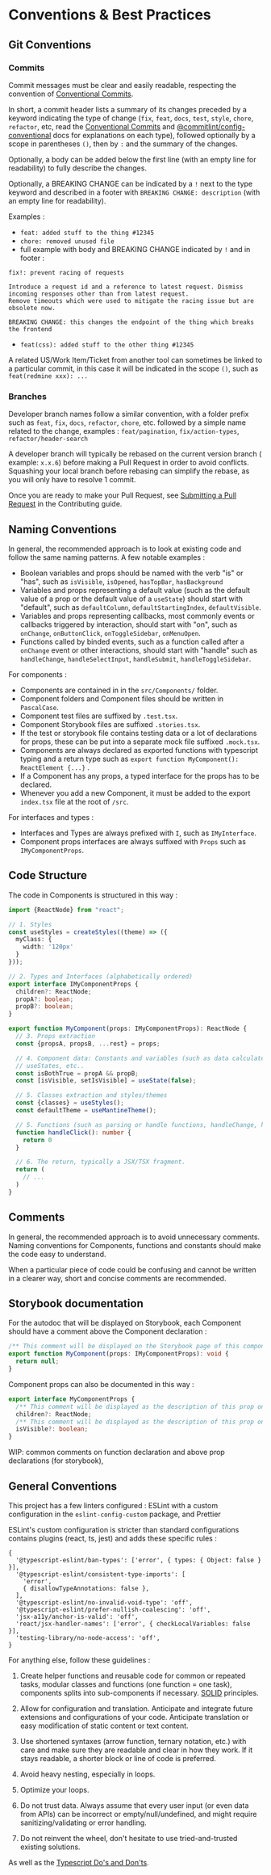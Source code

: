 # Conventions & Best Practices

## Git Conventions

### Commits

Commit messages must be clear and easily readable, respecting the convention
of [Conventional Commits](https://www.conventionalcommits.org/en/v1.0.0/).

In short, a commit header lists a summary of its changes preceded by a keyword
indicating the type of
change (`fix`, `feat`, `docs`, `test`, `style`, `chore`, `refactor`, etc, read
the [Conventional Commits](https://www.conventionalcommits.org/en/v1.0.0/)
and [@commitlint/config-conventional](https://github.com/conventional-changelog/commitlint/tree/master/%40commitlint/config-conventional)
docs for explanations on each type), followed optionally by a scope in
parentheses `()`, then by `:` and the summary of the changes.

Optionally, a body can be added below the first line (with an empty line for
readability) to fully describe the changes.

Optionally, a BREAKING CHANGE can be indicated by a `!` next to the type keyword
and described in a footer with `BREAKING CHANGE: description` (with an empty
line for readability).

Examples :

- `feat: added stuff to the thing #12345`
- `chore: removed unused file`
- full example with body and BREAKING CHANGE indicated by `!` and in footer :

```
fix!: prevent racing of requests

Introduce a request id and a reference to latest request. Dismiss
incoming responses other than from latest request.
Remove timeouts which were used to mitigate the racing issue but are
obsolete now.

BREAKING CHANGE: this changes the endpoint of the thing which breaks the frontend
```

- `feat(css): added stuff to the other thing #12345`

A related US/Work Item/Ticket from another tool can sometimes be linked to a
particular commit, in this case it will be indicated in the scope `()`, such
as `feat(redmine xxx): ...`

### Branches

Developer branch names follow a similar convention, with a folder prefix such
as `feat`, `fix`, `docs`, `refactor`, `chore`, etc. followed by a simple name
related to the change, examples :
`feat/pagination`, `fix/action-types`, `refactor/header-search`

A developer branch will typically be rebased on the current version branch (
example: `x.x.6`) before making a Pull Request in order to avoid conflicts.
Squashing your local branch before rebasing can simplify the rebase, as you will
only have to resolve 1 commit.

Once you are ready to make your Pull Request,
see [Submitting a Pull Request](./CONTRIBUTING.md#submitting-a-pull-request) in
the Contributing guide.

## Naming Conventions

In general, the recommended approach is to look at existing code and follow the
same naming patterns. A few notable examples :

- Boolean variables and props should be named with the verb "is" or "has", such
  as `isVisible`, `isOpened`, `hasTopBar`, `hasBackground`
- Variables and props representing a default value (such as the default value of
  a prop or the default value of a `useState`) should start with "default", such
  as `defaultColumn`, `defaultStartingIndex`, `defaultVisible`.
- Variables and props representing callbacks, most commonly events or callbacks
  triggered by interaction, should start with "on", such
  as `onChange`, `onButtonClick`, `onToggleSidebar`, `onMenuOpen`.
- Functions called by binded events, such as a function called after
  a `onChange` event or other interactions, should start with "handle" such
  as `handleChange`, `handleSelectInput`, `handleSubmit`, `handleToggleSidebar`.

For components :

- Components are contained in in the `src/Components/` folder.
- Component folders and Component files should be written in `PascalCase`.
- Component test files are suffixed by `.test.tsx`.
- Component Storybook files are suffixed `.stories.tsx`.
- If the test or storybook file contains testing data or a lot of declarations
  for props, these can be put into a separate mock file suffixed `.mock.tsx`.
- Components are always declared as exported functions with typescript typing
  and a return type such
  as `export function MyComponent(): ReactElement {...}` .
- If a Component has any props, a typed interface for the props has to be
  declared.
- Whenever you add a new Component, it must be added to the export `index.tsx`
  file at the root of `/src`.

For interfaces and types :

- Interfaces and Types are always prefixed with `I`, such as `IMyInterface`.
- Component props interfaces are always suffixed with `Props` such
  as `IMyComponentProps`.

## Code Structure

The code in Components is structured in this way :

```ts
import {ReactNode} from "react";

// 1. Styles
const useStyles = createStyles((theme) => ({
  myClass: {
    width: '120px'
  }
}));

// 2. Types and Interfaces (alphabetically ordered)
export interface IMyComponentProps {
  children?: ReactNode;
  propA?: boolean;
  propB?: boolean;
}

export function MyComponent(props: IMyComponentProps): ReactNode {
  // 3. Props extraction
  const {propsA, propsB, ...rest} = props;

  // 4. Component data: Constants and variables (such as data calculated or derived from props),
  // useStates, etc..
  const isBothTrue = propA && propB;
  const [isVisible, setIsVisible] = useState(false);

  // 5. Classes extraction and styles/themes
  const {classes} = useStyles();
  const defaultTheme = useMantineTheme();

  // 5. Functions (such as parsing or handle functions, handleChange, handleInput)
  function handleClick(): number {
    return 0
  }

  // 6. The return, typically a JSX/TSX fragment.
  return (
    // ...
  )
}
```

## Comments

In general, the recommended approach is to avoid unnecessary comments. Naming
conventions for Components, functions and constants should make the code easy to
understand.

When a particular piece of code could be confusing and cannot be written in a
clearer way, short and concise comments are recommended.

## Storybook documentation

For the autodoc that will be displayed on Storybook, each Component should have
a comment above the Component declaration :

```ts
/** This comment will be displayed on the Storybook page of this component, under the title */
export function MyComponent(props: IMyComponentProps): void {
  return null;
}
```

Component props can also be documented in this way :

```ts
export interface MyComponentProps {
  /** This comment will be displayed as the description of this prop on the Storybook page */
  children?: ReactNode;
  /** This comment will be displayed as the description of this prop on the Storybook page */
  isVisible?: boolean;
}
```

WIP: common comments on function declaration and above prop declarations (for
storybook),

## General Conventions

This project has a few linters configured : ESLint with a custom configuration
in the `eslint-config-custom` package, and Prettier

ESLint's custom configuration is stricter than standard configurations contains
plugins (react, ts, jest) and adds these specific rules :

```
{
  '@typescript-eslint/ban-types': ['error', { types: { Object: false } }],
  '@typescript-eslint/consistent-type-imports': [
    'error',
    { disallowTypeAnnotations: false },
  ],
  '@typescript-eslint/no-invalid-void-type': 'off',
  '@typescript-eslint/prefer-nullish-coalescing': 'off',
  'jsx-a11y/anchor-is-valid': 'off',
  'react/jsx-handler-names': ['error', { checkLocalVariables: false }],
  'testing-library/no-node-access': 'off',
}
```

For anything else, follow these guidelines :

1. Create helper functions and reusable code for common or repeated tasks,
   modular classes and functions (one function = one task), components splits
   into sub-components if
   necessary. [SOLID](https://en.wikipedia.org/wiki/SOLID) principles.

1. Allow for configuration and translation. Anticipate and integrate future
   extensions and configurations of your code. Anticipate translation or easy
   modification of static content or text content.

1. Use shortened syntaxes (arrow function, ternary notation, etc.) with care and
   make sure they are readable and clear in how they work. If it stays readable,
   a shorter block or line of code is preferred.

1. Avoid heavy nesting, especially in loops.

1. Optimize your loops.

1. Do not trust data. Always assume that every user input (or even data from
   APIs) can be incorrect or empty/null/undefined, and might require
   sanitizing/validating or error handling.

1. Do not reinvent the wheel, don't hesitate to use tried-and-trusted existing
   solutions.

As well as
the [Typescript Do's and Don'ts](https://www.typescriptlang.org/docs/handbook/declaration-files/do-s-and-don-ts.html).
